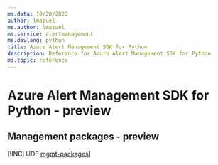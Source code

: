 ```yaml
---
ms.data: 10/20/2022
author: lmazuel
ms.author: lmazuel
ms.service: alertmanagement
ms.devlang: python
title: Azure Alert Management SDK for Python
description: Reference for Azure Alert Management SDK for Python
ms.topic: reference
---
```

# Azure Alert Management SDK for Python - preview

## Management packages - preview
[!INCLUDE [mgmt-packages](alert-management-mgmt-index.md)]